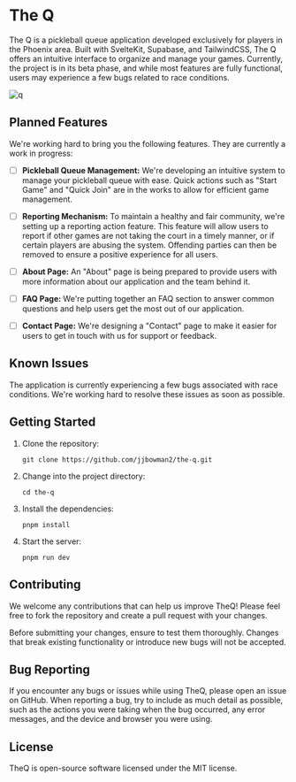 # The Q

The Q is a pickleball queue application developed exclusively for players in the Phoenix area. Built with SvelteKit, Supabase, and TailwindCSS, The Q offers an intuitive interface to organize and manage your games. Currently, the project is in its beta phase, and while most features are fully functional, users may experience a few bugs related to race conditions.

![q](https://github.com/jjbowman2/the-q/assets/22969728/04a0d2cf-a6ec-4408-970a-a9a46ffe2ed9)

## Planned Features

We're working hard to bring you the following features. They are currently a work in progress:

- [ ] **Pickleball Queue Management:** We're developing an intuitive system to manage your pickleball queue with ease. Quick actions such as "Start Game" and "Quick Join" are in the works to allow for efficient game management.

- [ ] **Reporting Mechanism:** To maintain a healthy and fair community, we're setting up a reporting action feature. This feature will allow users to report if other games are not taking the court in a timely manner, or if certain players are abusing the system. Offending parties can then be removed to ensure a positive experience for all users.

- [ ] **About Page:** An "About" page is being prepared to provide users with more information about our application and the team behind it.

- [ ] **FAQ Page:** We're putting together an FAQ section to answer common questions and help users get the most out of our application.

- [ ] **Contact Page:** We're designing a "Contact" page to make it easier for users to get in touch with us for support or feedback.

## Known Issues

The application is currently experiencing a few bugs associated with race conditions. We're working hard to resolve these issues as soon as possible.

## Getting Started

1. Clone the repository:
    ```
    git clone https://github.com/jjbowman2/the-q.git
    ```
2. Change into the project directory:
    ```
    cd the-q
    ```
3. Install the dependencies:
    ```
    pnpm install
    ```
4. Start the server:
    ```
    pnpm run dev
    ```

## Contributing

We welcome any contributions that can help us improve TheQ! Please feel free to fork the repository and create a pull request with your changes.

Before submitting your changes, ensure to test them thoroughly. Changes that break existing functionality or introduce new bugs will not be accepted.

## Bug Reporting

If you encounter any bugs or issues while using TheQ, please open an issue on GitHub. When reporting a bug, try to include as much detail as possible, such as the actions you were taking when the bug occurred, any error messages, and the device and browser you were using.

## License

TheQ is open-source software licensed under the MIT license.
